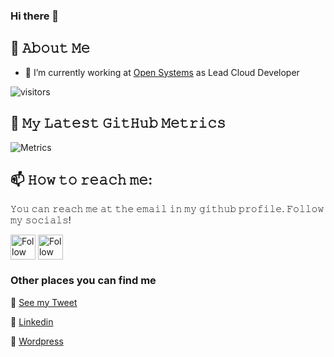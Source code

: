 ### Hi there 👋

<!--
**samikroy/samikroy** is a ✨ _special_ ✨ repository because its `README.md` (this file) appears on your GitHub profile.
-->
## :book: 𝙰𝚋𝚘𝚞𝚝 𝙼𝚎

- 🔭 I’m currently working at [Open Systems](https://www.open-systems.com/) as Lead Cloud Developer

![visitors](https://visitor-badge-reloaded.herokuapp.com/badge?page_id=samikroy.samikroy&color=00df00)

## 🔔 𝙼𝚢 𝙻𝚊𝚝𝚎𝚜𝚝 𝙶𝚒𝚝𝙷𝚞𝚋 𝙼𝚎𝚝𝚛𝚒𝚌𝚜
![Metrics](https://metrics.lecoq.io/samikroy?template=classic&config.timezone=Asia%2FCalcutta)

## 📫 𝙷𝚘𝚠 𝚝𝚘 𝚛𝚎𝚊𝚌𝚑 𝚖𝚎:
𝚈𝚘𝚞 𝚌𝚊𝚗 𝚛𝚎𝚊𝚌𝚑 𝚖𝚎 𝚊𝚝 𝚝𝚑𝚎 𝚎𝚖𝚊𝚒𝚕 𝚒𝚗 𝚖𝚢 𝚐𝚒𝚝𝚑𝚞𝚋 𝚙𝚛𝚘𝚏𝚒𝚕𝚎. 𝙵𝚘𝚕𝚕𝚘𝚠 𝚖𝚢 𝚜𝚘𝚌𝚒𝚊𝚕𝚜!

[<img src="https://raw.githubusercontent.com/samikroy/samkroy/master/linkedin.png" height="40em" align="center" alt="Follow Samik on LinkedIn" title="Follow Samik on LinkedIn"/>](https://linkedin.com/in/roysamik)
[<img src="https://raw.githubusercontent.com/samikroy/samkroy/master/twitter.svg" height="40em" align="center" alt="Follow Samik on Twitter" title="Follow Samik on Twitter"/>](https://twitter.com/roy_samik)


<!--### ![My Stats](https://github-readme-stats.vercel.app/api?username=samikroy&&show_icons=true&title_color=ffffff&icon_color=bb2acf&text_color=daf7dc&bg_color=151515)-->


### Other places you can find me 

🐣 [See my Tweet](https://twitter.com/roy_samik)

🏀 [Linkedin](https://www.linkedin.com/in/roysamik/)

📝 [Wordpress](https://samikroy.wordpress.com/)
